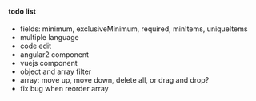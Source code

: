 #### todo list

+ fields: minimum, exclusiveMinimum, required, minItems, uniqueItems
+ multiple language
+ code edit
+ angular2 component
+ vuejs component
+ object and array filter
+ array: move up, move down, delete all, or drag and drop?
+ fix bug when reorder array
